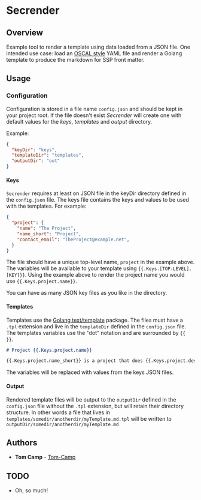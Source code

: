 # Secrender

## Overview

Example tool to render a template using data loaded from a JSON
file.  One intended use case: load an [OSCAL style](https://pages.nist.gov/OSCAL/documentation/schema/ssp/) YAML file and render
a Golang template to produce the markdown for SSP front matter.

## Usage

### Configuration

Configuration is stored in a file name `config.json` and should be kept in your project root. If the file doesn't exist _Secrender_ will create one with default values for the _keys_, _templates_ and _output_ directory.

Example:

```json
{
  "keyDir": "keys",
  "templateDir": "templates",
  "outputDir": "out"
}
```

#### Keys

`Secrender` requires at least on JSON file in the keyDir directory defined
in the `config.json` file. The keys file contains the keys and values to be
used with the templates. For example:

```json
{
  "project": {
    "name": "The Project",
    "name_short": "Project",
    "contact_email": "TheProject@example.net",
  }
}
```

The file should have a unique top-level name, `project` in the example above. The variables will be available to your template using `{{.Keys.[TOP-LEVEL].[KEY]}}`. Using the example above to render the project name you would use `{{.Keys.project.name}}`.

You can have as many JSON key files as you like in the directory.

#### Templates

Templates use the [Golang text/template](https://golang.org/pkg/text/template/) package. The files must have a `.tpl` extension and live in the `templateDir` defined in the `config.json` file. The templates variables use the "dot" notation and are surrounded by `{{ }}`.

```markdown
# Project {{.Keys.project.name}}

{{.Keys.project.name_short}} is a project that does {{.Keys.project.description}}
```

The variables will be replaced with values from the keys JSON files.

#### Output

Rendered template files will be output to the `outputDir` defined in the `config.json` file without the `.tpl` extension, but will retain their directory structure. In other words a file that lives in `templates/somedir/anotherdir/myTemplate.md.tpl` will be written to `outputDir/somedir/anotherdir/myTemplate.md`

## Authors

* **Tom Camp** - [Tom-Camp](https://github.com/Tom-Camp)

## TODO

* Oh, so much!
